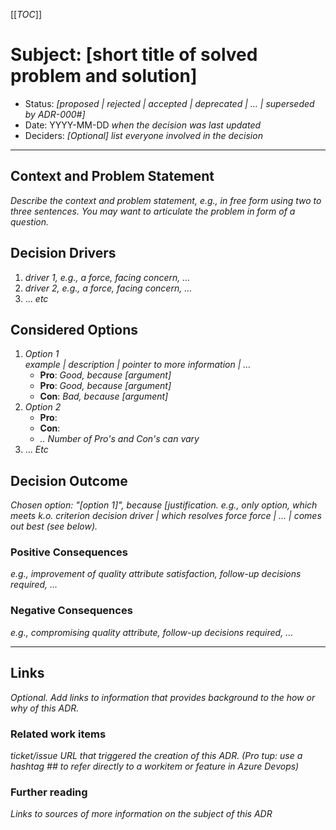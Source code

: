 [[_TOC_]]

# Subject: [short title of solved problem and solution]

- Status: _[proposed | rejected | accepted | deprecated | … | superseded by ADR-000#]_
- Date: YYYY-MM-DD _when the decision was last updated_
- Deciders: _[Optional] list everyone involved in the decision_

---

## Context and Problem Statement

_Describe the context and problem statement, e.g., in free form using two to three sentences. You may want to articulate the problem in form of a question._

## Decision Drivers <!-- optional -->

1. _driver 1, e.g., a force, facing concern, …_
2. _driver 2, e.g., a force, facing concern, …_
3. ... _etc_

## Considered Options

1. _Option 1_  
      _example | description | pointer to more information | …_
    - **Pro**:
      _Good, because [argument]_
    - **Pro**:
      _Good, because [argument]_
    - **Con**:
      _Bad, because [argument]_
2. _Option 2_
    - **Pro**:
    - **Con**:
    - _.. Number of Pro's and Con's can vary_
3. ... _Etc_

## Decision Outcome

_Chosen option: "[option 1]", because [justification. e.g., only option, which meets k.o. criterion decision driver | which resolves force force | … | comes out best (see below)._

### Positive Consequences

_e.g., improvement of quality attribute satisfaction, follow-up decisions required, …_

### Negative Consequences

_e.g., compromising quality attribute, follow-up decisions required, …_

---

## Links <!-- optional -->

_Optional. Add links to information that provides background to the how or why of this ADR._

### Related work items  

  _ticket/issue URL that triggered the creation of this ADR. (Pro tup: use a hashtag ## to refer directly to a workitem or feature in Azure Devops)_
  
### Further reading  

  _Links to sources of more information on the subject of this ADR_
